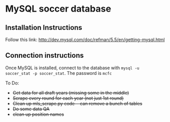 # MySQL soccer database

## Installation Instructions
Follow this link: http://dev.mysql.com/doc/refman/5.5/en/getting-mysql.html

## Connection instructions
Once MySQL is installed, connect to the database with `mysql -u soccer_stat -p soccer_stat`. The password is `mcfc`

To Do:
- ~~Get data for all draft years (missing some in the middle)~~
- ~~Scrape every round for each year (not just 1st round)~~
- ~~Clean up mls_scrape.py code-- can remove a bunch of tables~~
- ~~Do some data QA~~
- ~~clean up position names~~
